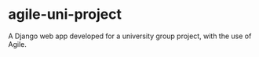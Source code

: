 # agile-uni-project
A Django web app developed for a university group project, with the use of Agile.
